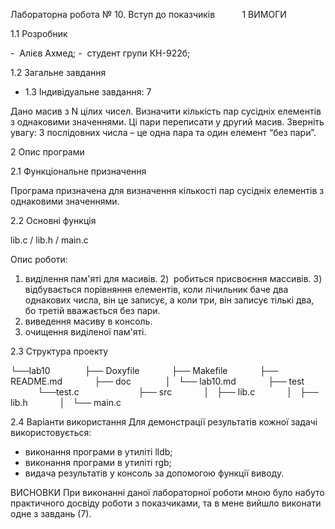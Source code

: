 Лабораторна робота № 10. Вступ до показчиків
          1 ВИМОГИ

1.1 Розробник

-  Алієв Ахмед;
-  студент групи КН-922б;

1.2 Загальне завдання

- 1.3 Індивідуальне завдання: 7

Дано масив з N цілих чисел. Визначити кількість пар сусідніх елементів з однаковими значеннями. Ці пари переписати у другий масив. Зверніть увагу: 3 послідовних числа – це одна пара та один елемент “без пари”.

2 Опис програми

2.1 Функціональне призначення

Програма призначена для визначення кількості пар сусідніх елементів з однаковими значеннями.

2.2 Основні функція

lib.c / lib.h / main.c

Опис роботи:

1.  виділення пам'яті для масивів.
    2)  робиться присвоєння массивів.
    3)  відбувається порівняння елементів, коли лічильник баче два однакових числа, він це записує, а коли три, він записує тількі два, бо третій вважається без пари.
2.  виведення масиву в консоль.
3.  очищення виділеної пам'яті.

2.3 Структура проекту

└──lab10 
            ├── Doxyfile
            ├── Makefile
            ├── README.md
            ├── doc 
            │   └── lab10.md
            ├── test
           └──test.c           
            ├── src
            │   ├── lib.c
            │   ├── lib.h
            │   └── main.c

2.4 Варіанти використання
Для демонстрації результатів кожної задачі використовується:

- виконання програми в утиліті lldb;
- виконання програми в утиліті rgb;
- видача результатів у консоль за допомогою функції виводу.



ВИСНОВКИ
При виконанні даної лабораторної роботи мною було набуто практичного досвіду роботи з показчиками, та в мене вийшло виконати одне з завдань (7).

